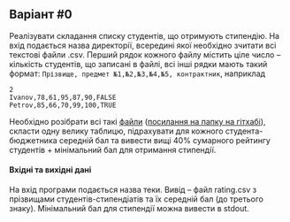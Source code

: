 ## Варіант #0
Реалізувати складання списку студентів, що отримують стипендію. На вхід подається назва директорії, всередині якої необхідно зчитати всі текстові файли .csv. Перший рядок кожного файлу містить ціле число – кількість студентів, що записані в файлі, всі інші рядки мають такий формат:
`Прізвище, предмет №1,№2,№3,№4,№5, контрактник`, наприклад

```csv
2
Ivanov,78,61,95,87,90,FALSE
Petrov,85,66,70,99,100,TRUE
```

Необхідно розібрати всі такі [файли](examples_2/var0/students1.csv) ([посилання на папку на гітхабі](https://github.com/ProgramEngineeringKPI/Introduction-To-Programming/blob/master/labs_spring_2020/examples_2/var0)), скласти одну велику таблицю, підрахувати для кожного студента-бюджетника середній бал та вивести вищі 40% сумарного рейтингу студентів + мінімальний бал для отримання стипендії. 

#### Вхідні та вихідні дані
На вхід програми подається назва теки. Вивід – файл rating.csv з прізвищами студентів-стипендіатів та їх середній бал (до третього знаку). Мінімальний бал для стипендії можна вивести в stdout.
